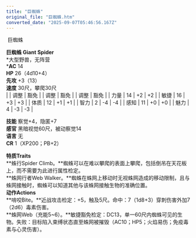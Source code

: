 ```yaml
---
title: "巨蜘蛛"
original_file: "巨蜘蛛.htm"
converted_date: "2025-09-07T05:46:56.167Z"
---
```


﻿ 巨蜘蛛   

****巨蜘蛛 Giant Spider****  
*大型野兽，无阵营  
***AC** 14  
**HP** 26（4d10+4）  
**先攻** +3（13）  
**速度** 30尺，攀爬30尺  
|  | 调整 | 豁免 |  | 调整 | 豁免 |  | 调整 | 豁免 |
| 力量 | 14 | +2 | +2 |  | 敏捷 | 16 | +3 | +3 |  | 体质 | 12 | +1 | +1 |
| 智力 | 2 | -4 | -4 |  | 感知 | 11 | +0 | +0 |  | 魅力 | 4 | -3 | -3 |

**技能** 察觉+4，隐匿+7  
**感官** 黑暗视觉60尺，被动察觉14  
**语言** 无  
**CR** 1（XP200；PB+2）

****特质Traits****  
**蛛行Spider Climb。**蜘蛛可以在难以攀爬的表面上攀爬，包括倒吊在天花板上，而不需要为此进行属性检定。  
**蛛网行者Web Walker。**蜘蛛在蛛网上移动时无视蛛网造成的移动限制，且与蛛网接触时，蜘蛛可以知道其他与该蛛网接触生物的准确位置。  
****动作Actions****  
**啃咬Bite。**近战攻击检定：+5，触及5尺。命中：7（1d8+3）穿刺伤害外加7（2d6）毒素伤害。  
**蛛网Web（充能5~6）。**敏捷豁免检定：DC13，单一60尺内蜘蛛可见的生物。失败：目标陷入束缚状态直至蛛网被摧毁（AC10；HP5；火焰易伤；免疫毒素与心灵伤害）。